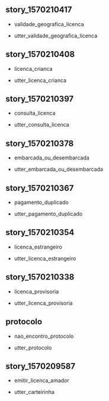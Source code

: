 ## story_1570210417
* validade_geografica_licenca
 - utter_validade_geografica_licenca
## story_1570210408
* licenca_crianca
 - utter_licenca_crianca
## story_1570210397
* consulta_licenca
 - utter_consulta_licenca
## story_1570210378
* embarcada_ou_desembarcada
 - utter_embarcada_ou_desembarcada
## story_1570210367
* pagamento_duplicado
 - utter_pagamento_duplicado
## story_1570210354
* licenca_estrangeiro
 - utter_licenca_estrangeiro
## story_1570210338
* licenca_provisoria
 - utter_licenca_provisoria
## protocolo
* nao_encontro_protocolo
 - utter_protocolo
## story_1570209587
* emitir_licenca_amador
 - utter_carteirinha
